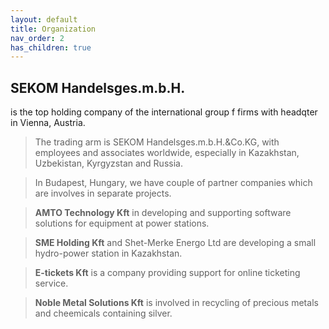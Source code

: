 ```yaml
---
layout: default
title: Organization
nav_order: 2
has_children: true
---
```


## SEKOM Handelsges.m.b.H. 
is the top holding company of the international group f firms with headqter in Vienna, Austria.

> The trading arm is SEKOM Handelsges.m.b.H.&Co.KG, with employees and associates worldwide, especially in Kazakhstan, Uzbekistan, Kyrgyzstan and Russia. 

> In Budapest, Hungary, we have couple of partner companies which are involves in separate projects. 

> __AMTO Technology Kft__ in developing and supporting software solutions for equipment at power stations. 

> __SME Holding Kft__ and Shet-Merke Energo Ltd are developing a small hydro-power station in Kazakhstan. 

> __E-tickets Kft__ is a company providing support for online ticketing service. 

> __Noble Metal Solutions Kft__ is involved in recycling of precious metals and cheemicals containing silver. 